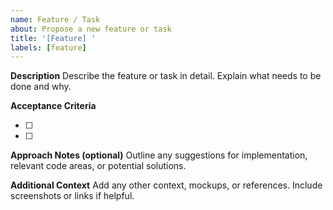 ```yaml
---
name: Feature / Task
about: Propose a new feature or task
title: '[Feature] '
labels: [feature]
---
```


**Description** Describe the feature or task in detail. Explain what needs to be
done and why.

**Acceptance Criteria**

- [ ]
- [ ]

**Approach Notes (optional)** Outline any suggestions for implementation,
relevant code areas, or potential solutions.

**Additional Context** Add any other context, mockups, or references. Include
screenshots or links if helpful.
